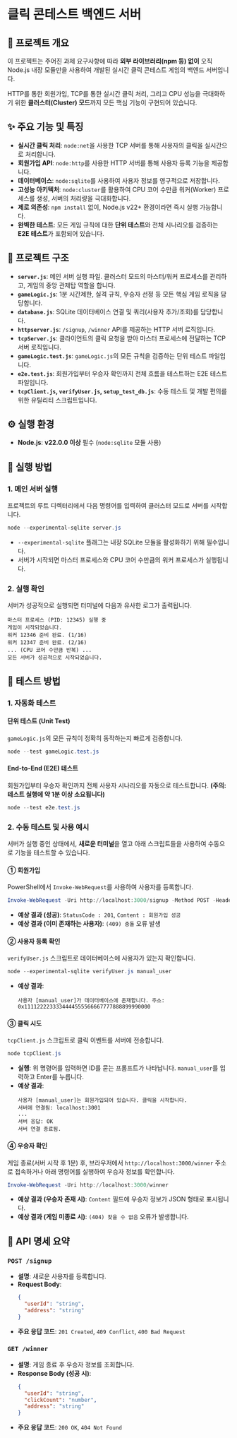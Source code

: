 # 클릭 콘테스트 백엔드 서버

## 📖 프로젝트 개요

이 프로젝트는 주어진 과제 요구사항에 따라 **외부 라이브러리(npm 등) 없이** 오직 Node.js 내장 모듈만을 사용하여 개발된 실시간 클릭 콘테스트 게임의 백엔드 서버입니다.

HTTP를 통한 회원가입, TCP를 통한 실시간 클릭 처리, 그리고 CPU 성능을 극대화하기 위한 **클러스터(Cluster) 모드**까지 모든 핵심 기능이 구현되어 있습니다.

## ✨ 주요 기능 및 특징

- **실시간 클릭 처리**: `node:net`을 사용한 TCP 서버를 통해 사용자의 클릭을 실시간으로 처리합니다.
- **회원가입 API**: `node:http`를 사용한 HTTP 서버를 통해 사용자 등록 기능을 제공합니다.
- **데이터베이스**: `node:sqlite`를 사용하여 사용자 정보를 영구적으로 저장합니다.
- **고성능 아키텍처**: `node:cluster`를 활용하여 CPU 코어 수만큼 워커(Worker) 프로세스를 생성, 서버의 처리량을 극대화합니다.
- **제로 의존성**: `npm install` 없이, Node.js v22+ 환경이라면 즉시 실행 가능합니다.
- **완벽한 테스트**: 모든 게임 규칙에 대한 **단위 테스트**와 전체 시나리오를 검증하는 **E2E 테스트**가 포함되어 있습니다.

## 📂 프로젝트 구조

- **`server.js`**: 메인 서버 실행 파일. 클러스터 모드의 마스터/워커 프로세스를 관리하고, 게임의 중앙 관제탑 역할을 합니다.
- **`gameLogic.js`**: 1분 시간제한, 실격 규칙, 우승자 선정 등 모든 핵심 게임 로직을 담당합니다.
- **`database.js`**: SQLite 데이터베이스 연결 및 쿼리(사용자 추가/조회)를 담당합니다.
- **`httpserver.js`**: `/signup`, `/winner` API를 제공하는 HTTP 서버 로직입니다.
- **`tcpServer.js`**: 클라이언트의 클릭 요청을 받아 마스터 프로세스에 전달하는 TCP 서버 로직입니다.
- **`gameLogic.test.js`**: `gameLogic.js`의 모든 규칙을 검증하는 단위 테스트 파일입니다.
- **`e2e.test.js`**: 회원가입부터 우승자 확인까지 전체 흐름을 테스트하는 E2E 테스트 파일입니다.
- **`tcpClient.js`, `verifyUser.js`, `setup_test_db.js`**: 수동 테스트 및 개발 편의를 위한 유틸리티 스크립트입니다.

## ⚙️ 실행 환경

- **Node.js**: **v22.0.0 이상** 필수 (`node:sqlite` 모듈 사용)

## 🚀 실행 방법

### 1. 메인 서버 실행

프로젝트의 루트 디렉터리에서 다음 명령어를 입력하여 클러스터 모드로 서버를 시작합니다.

```powershell
node --experimental-sqlite server.js
```

- `--experimental-sqlite` 플래그는 내장 SQLite 모듈을 활성화하기 위해 필수입니다.
- 서버가 시작되면 마스터 프로세스와 CPU 코어 수만큼의 워커 프로세스가 실행됩니다.

### 2. 실행 확인

서버가 성공적으로 실행되면 터미널에 다음과 유사한 로그가 출력됩니다.

```text
마스터 프로세스 (PID: 12345) 실행 중
게임이 시작되었습니다.
워커 12346 준비 완료. (1/16)
워커 12347 준비 완료. (2/16)
... (CPU 코어 수만큼 반복) ...
모든 서버가 성공적으로 시작되었습니다.
```

## 🧪 테스트 방법

### 1. 자동화 테스트

#### 단위 테스트 (Unit Test)

`gameLogic.js`의 모든 규칙이 정확히 동작하는지 빠르게 검증합니다.

```powershell
node --test gameLogic.test.js
```

#### End-to-End (E2E) 테스트

회원가입부터 우승자 확인까지 전체 사용자 시나리오를 자동으로 테스트합니다. **(주의: 테스트 실행에 약 1분 이상 소요됩니다)**

```powershell
node --test e2e.test.js
```

### 2. 수동 테스트 및 사용 예시

서버가 실행 중인 상태에서, **새로운 터미널**을 열고 아래 스크립트들을 사용하여 수동으로 기능을 테스트할 수 있습니다.

#### ① 회원가입

PowerShell에서 `Invoke-WebRequest`를 사용하여 사용자를 등록합니다.

```powershell
Invoke-WebRequest -Uri http://localhost:3000/signup -Method POST -Headers @{"Content-Type"="application/json"} -Body '{"userId": "manual_user", "address": "0x1111222233334444555566667777888899990000"}'
```

- **예상 결과 (성공)**: `StatusCode : 201`, `Content : 회원가입 성공`
- **예상 결과 (이미 존재하는 사용자)**: `(409) 충돌` 오류 발생

#### ② 사용자 등록 확인

`verifyUser.js` 스크립트로 데이터베이스에 사용자가 있는지 확인합니다.

```powershell
node --experimental-sqlite verifyUser.js manual_user
```

- **예상 결과**: 
  ```text
  사용자 [manual_user]가 데이터베이스에 존재합니다. 주소: 0x1111222233334444555566667777888899990000
  ```

#### ③ 클릭 시도

`tcpClient.js` 스크립트로 클릭 이벤트를 서버에 전송합니다.

```powershell
node tcpClient.js
```

- **실행**: 위 명령어를 입력하면 ID를 묻는 프롬프트가 나타납니다. `manual_user`를 입력하고 Enter를 누릅니다.
- **예상 결과**:
  ```text
  사용자 [manual_user]는 회원가입되어 있습니다. 클릭을 시작합니다.
  서버에 연결됨: localhost:3001
  ...
  서버 응답: OK
  서버 연결 종료됨.
  ```

#### ④ 우승자 확인

게임 종료(서버 시작 후 1분) 후, 브라우저에서 `http://localhost:3000/winner` 주소로 접속하거나 아래 명령어를 실행하여 우승자 정보를 확인합니다.

```powershell
Invoke-WebRequest -Uri http://localhost:3000/winner
```

- **예상 결과 (우승자 존재 시)**: `Content` 필드에 우승자 정보가 JSON 형태로 표시됩니다.
- **예상 결과 (게임 미종료 시)**: `(404) 찾을 수 없음` 오류가 발생합니다.

## 📝 API 명세 요약

### `POST /signup`

- **설명**: 새로운 사용자를 등록합니다.
- **Request Body**:
  ```json
  {
    "userId": "string",
    "address": "string"
  }
  ```
- **주요 응답 코드**: `201 Created`, `409 Conflict`, `400 Bad Request`

### `GET /winner`

- **설명**: 게임 종료 후 우승자 정보를 조회합니다.
- **Response Body (성공 시)**:
  ```json
  {
    "userId": "string",
    "clickCount": "number",
    "address": "string"
  }
  ```
- **주요 응답 코드**: `200 OK`, `404 Not Found`
